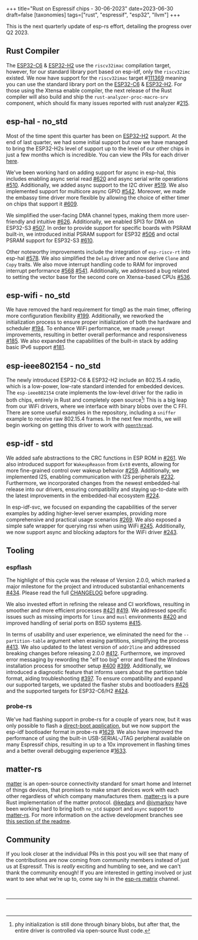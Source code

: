 +++
title="Rust on Espressif chips - 30-06-2023"
date=2023-06-30
draft=false
[taxonomies]
tags=["rust", "espressif", "esp32", "llvm"]
+++

This is the next quarterly update of esp-rs effort, detailing the progress over Q2 2023.

## Rust Compiler

The [ESP32-C6](https://www.espressif.com/en/products/socs/esp32-c6) & [ESP32-H2](https://www.espressif.com/en/products/socs/esp32-h2) use the `riscv32imac` compilation target, however, for our standard library port based on esp-idf, only the `riscv32imc` existed. We now have support for the `riscv32imac` target #[111369](https://github.com/rust-lang/rust/pull/111369) meaning you can use the standard library port on the [ESP32-C6](https://www.espressif.com/en/products/socs/esp32-c6) & [ESP32-H2](https://www.espressif.com/en/products/socs/esp32-h2). For those using the Xtensa enable compiler, the next release of the Rust compiler will also build and ship the `rust-analyzer-proc-macro-srv` component, which should fix many issues reported with rust analyzer #[215](https://github.com/esp-rs/rust-build/pull/215).

## esp-hal - no_std

Most of the time spent this quarter has been on [ESP32-H2](https://www.espressif.com/en/products/socs/esp32-h2) support. At the end of last quarter, we had some initial support but now we have managed to bring the ESP32-H2s level of support up to the level of our other chips in just a few months which is incredible. You can view the PRs for each driver [here](https://github.com/esp-rs/esp-hal/pulls?q=is%3Apr+H2+is%3Aclosed+).

We've been working hard on adding support for async in esp-hal, this includes enabling async serial read [#620](https://github.com/esp-rs/esp-hal/pull/620) and async serial write operations [#510](https://github.com/esp-rs/esp-hal/pull/510). Additionally, we added async support to the I2C driver [#519](https://github.com/esp-rs/esp-hal/pull/519). We also implemented support for multicore async GPIO [#542](https://github.com/esp-rs/esp-hal/pull/542). Moreover, we made the embassy time driver more flexible by allowing the choice of either timer on chips that support it [#609](https://github.com/esp-rs/esp-hal/pull/609).

We simplified the user-facing DMA channel types, making them more user-friendly and intuitive [#626](https://github.com/esp-rs/esp-hal/pull/626). Additionally, we enabled SPI3 for DMA on ESP32-S3 [#507](https://github.com/esp-rs/esp-hal/pull/507). In order to provide support for specific boards with PSRAM built-in, we introduced initial PSRAM support for ESP32 [#506](https://github.com/esp-rs/esp-hal/pull/506) and octal PSRAM support for ESP32-S3 [#610](https://github.com/esp-rs/esp-hal/pull/610).

Other noteworthy improvements include the integration of `esp-riscv-rt` into esp-hal [#578](https://github.com/esp-rs/esp-hal/pull/578). We also simplified the `Delay` driver and now derive `Clone` and `Copy` traits. We also move interrupt handling code to RAM for improved interrupt performance [#568](https://github.com/esp-rs/esp-hal/pull/568) [#541](https://github.com/esp-rs/esp-hal/pull/541). Additionally, we addressed a bug related to setting the vector base for the second core on Xtensa-based CPUs [#536](https://github.com/esp-rs/esp-hal/pull/536).

## esp-wifi - no_std

We have removed the hard requirement for timg0 as the main timer, offering more configuration flexibility [#199](https://github.com/esp-rs/esp-wifi/pull/199). Additionally, we reworked the initialization process to ensure proper initialization of both the hardware and scheduler [#194](https://github.com/esp-rs/esp-wifi/pull/194). To enhance WiFi performance, we made `preempt` improvements, resulting in better overall performance and responsiveness [#185](https://github.com/esp-rs/esp-wifi/pull/185). We also expanded the capabilities of the built-in stack by adding basic IPv6 support [#181](https://github.com/esp-rs/esp-wifi/pull/181).

## esp-ieee802154 - no_std

The newly introduced ESP32-C6 & ESP32-H2 include an 802.15.4 radio, which is a low-power, low-rate standard intended for embedded devices. The `esp-ieee802154` crate implements the low-level driver for the radio in both chips, entirely in Rust and completely open source[^1]! This is a big leap from our WiFi drivers, where we interface with binary blobs over the C FFI. There are some useful examples in the repository, including a `sniffer` example to receive raw 802.15.4 frames. In the next few months, we will begin working on getting this driver to work with [`openthread`](https://openthread.io/).

## esp-idf - std

We added safe abstractions to the CRC functions in ESP ROM in [#261](https://github.com/esp-rs/esp-idf-hal/pull/261). We also introduced support for `WakeupReason` from `Ext0` events, allowing for more fine-grained control over wakeup behavior [#259](https://github.com/esp-rs/esp-idf-hal/pull/259). Additionally, we implemented I2S, enabling communication with I2S peripherals [#232](https://github.com/esp-rs/esp-idf-hal/pull/232). Furthermore, we incorporated changes from the newest embedded-hal release into our drivers, ensuring compatibility and staying up-to-date with the latest improvements in the embedded-hal ecosystem [#224](https://github.com/esp-rs/esp-idf-hal/pull/224).

In esp-idf-svc, we focused on expanding the capabilities of the server examples by adding higher-level server examples, providing more comprehensive and practical usage scenarios [#269](https://github.com/esp-rs/esp-idf-svc/pull/269). We also exposed a simple safe wrapper for querying rssi when using WiFi [#245](https://github.com/esp-rs/esp-idf-svc/pull/245). Additionally, we now support async and blocking adaptors for the WiFi driver [#243](https://github.com/esp-rs/esp-idf-svc/pull/243). 

## Tooling

### espflash

The highlight of this cycle was the release of Version 2.0.0, which marked a major milestone for the project and introduced substantial enhancements [#434](https://github.com/esp-rs/espflash/pull/434). Please read the full [CHANGELOG](https://github.com/esp-rs/espflash/blob/main/CHANGELOG.md) before upgrading. 

We also invested effort in refining the release and CI workflows, resulting in smoother and more efficient processes [#421](https://github.com/esp-rs/espflash/pull/421) [#419](https://github.com/esp-rs/espflash/pull/419). We addressed specific issues such as missing imports for `linux` and `musl` environments [#420](https://github.com/esp-rs/espflash/pull/420) and improved handling of serial ports on BSD systems [#415](https://github.com/esp-rs/espflash/pull/415).

In terms of usability and user experience, we eliminated the need for the `--partition-table` argument when erasing partitions, simplifying the process [#413](https://github.com/esp-rs/espflash/pull/413). We also updated to the latest version of `addr2line` and addressed breaking changes before releasing 2.0.0 [#412](https://github.com/esp-rs/espflash/pull/412). Furthermore, we improved error messaging by rewording the "elf too big" error and fixed the Windows installation process for smoother setup [#400](https://github.com/esp-rs/espflash/pull/400) [#399](https://github.com/esp-rs/espflash/pull/399). Additionally, we introduced a diagnostic feature that informs users about the partition table format, aiding troubleshooting [#397](https://github.com/esp-rs/espflash/pull/397). To ensure compatibility and expand our supported targets, we updated the flasher stubs and bootloaders [#426](https://github.com/esp-rs/espflash/pull/426) and the supported targets for ESP32-C6/H2 [#424](https://github.com/esp-rs/espflash/pull/424).

### probe-rs

We've had flashing support in probe-rs for a couple of years now, but it was only possible to flash a [direct-boot application](https://github.com/espressif/esp32c3-direct-boot-example), but we now support the esp-idf bootloader format in probe-rs #[1629](https://github.com/probe-rs/probe-rs/pull/1629). We also have improved the performance of using the built-in USB-SERIAL-JTAG peripheral available on many Espressif chips, resulting in up to a 10x improvement in flashing times and a better overall debugging experience #[1633](https://github.com/probe-rs/probe-rs/pull/1633).

## matter-rs

[matter](https://en.wikipedia.org/wiki/Matter_(standard)) is an open-source connectivity standard for smart home and Internet of things devices, that promises to make smart devices work with each other regardless of which company manufactures them. [matter-rs](https://github.com/project-chip/matter-rs) is a pure Rust implementation of the matter protocol. [@kedars](https://github.com/kedars) and [@ivmarkov](https://github.com/ivmarkov) have been working hard to bring both `no_std` support and `async` support to [matter-rs](https://github.com/project-chip/matter-rs). For more information on the active development branches see [this section of the readme](https://github.com/project-chip/matter-rs#important-note).


## Community

If you look closer at the individual PRs in this post you will see that many of the contributions are now coming from community members instead of just us at Espressif. This is _really_ exciting and humbling to see, and we can't thank the community enough! If you are interested in getting involved or just want to see what we're up to, come say hi in the [esp-rs matrix](https://matrix.to/#/#esp-rs:matrix.org) channel.

<br/>

---

<br/>

[^1]: phy initialization is still done through binary blobs, but after that, the entire driver is controlled via open-source Rust code.
